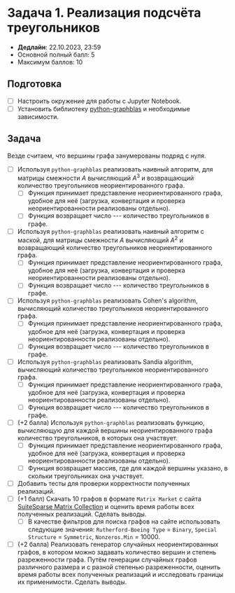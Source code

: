# Задача 1. Реализация подсчёта треугольников

* **Дедлайн**: 22.10.2023, 23:59
* Основной полный балл: 5
* Максимум баллов: 10

## Подготовка
- [ ] Настроить окружение для работы с Jupyter Notebook.
- [ ] Установить библиотеку [python-graphblas](https://github.com/python-graphblas/python-graphblas/tree/main) и необходимые зависимости.

## Задача

Везде считаем, что вершины графа занумерованы подряд с нуля.

- [ ] Используя `python-graphblas` реализовать наивный алгоритм, для матрицы смежности $A$ вычисляющий $A^3$ и возвращающий количество треугольников неориентированного графа.
  - [ ] Функция принимает представление неориентированного графа, удобное для неё (загрузка, конвертация и проверка неориентированности реализованы отдельно).
  - [ ] Функция возвращает число --- количество треугольников в графе.
- [ ] Используя `python-graphblas` реализовать наивный алгоритм с маской, для матрицы смежности $A$ вычисляющий $A^2$ и возвращающий количество треугольников неориентированного графа.
  - [ ] Функция принимает представление неориентированного графа, удобное для неё (загрузка, конвертация и проверка неориентированности реализованы отдельно).
  - [ ] Функция возвращает число --- количество треугольников в графе.
- [ ] Используя `python-graphblas` реализовать Сohen's algorithm, вычисляющий количество треугольников неориентированного графа.
  - [ ] Функция принимает представление неориентированного графа, удобное для неё (загрузка, конвертация и проверка неориентированности реализованы отдельно).
  - [ ] Функция возвращает число --- количество треугольников в графе.
- [ ] Используя `python-graphblas` реализовать Sandia algorithm, вычисляющий количество треугольников неориентированного графа.
  - [ ] Функция принимает представление неориентированного графа, удобное для неё (загрузка, конвертация и проверка неориентированности реализованы отдельно).
  - [ ] Функция возвращает число --- количество треугольников в графе.
- [ ] (+2 балла) Используя `python-graphblas` реализовать функцию, вычисляющую для каждой вершины неориентированного графа количество треугольников, в которых она участвует.
  - [ ] Функция принимает представление неориентированного графа, удобное для неё (загрузка, конвертация и проверка неориентированности реализованы отдельно).
  - [ ] Функция возвращает массив, где для каждой вершины указано, в скольки треугольниках она участвует.
- [ ] Добавить тесты для проверки корректности полученных реализаций.
- [ ] (+1 балл) Скачать 10 графов в формате `Matrix Market` с сайта [SuiteSparse Matrix Collection](https://sparse.tamu.edu/) и оценить время работы всех полученных реализаций. Сделать выводы.
  - [ ] В качестве фильтров для поиска графов на сайте использовать следующие значения: `Rutherford-Boeing Type` = `Binary`, `Special Structure` = `Symmetric`, `Nonzeros.Min` = 10000.
- [ ] (+2 балла) Реализовать генератор случайных неориентированных графов, в котором можно задавать количество вершин и степень разреженности графа. Путём генерации случайных графов различного размера и с разной степенью разреженности, оценить время работы всех полученных реализаций и исследовать границы их применимости. Сделать выводы.
